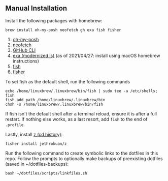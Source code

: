 ## Manual Installation

Install the following packages with homebrew:

```
brew install oh-my-posh neofetch gh exa fish fisher
```

1. [oh-my-posh](https://ohmyposh.dev/)
1. [neofetch](https://github.com/dylanaraps/neofetch)
1. [GitHub CLI](https://github.com/cli/cli)
1. [exa (modernized ls)](https://github.com/ogham/exa) (as of 2021/04/27: install using macOS homebrew instructions)
1. [fish](https://fishshell.com)
1. [fisher](https://github.com/jorgebucaran/fisher)

To set fish as the default shell, run the following commands

```
echo /home/linuxbrew/.linuxbrew/bin/fish | sudo tee -a /etc/shells;
fish
fish_add_path /home/linuxbrew/.linuxbrew/bin
chsh -s /home/linuxbrew/.linuxbrew/bin/fish
```

If fish isn't the default shell after a terminal reload, ensure it is after a full restart. If nothing else works, as a last resort, add `fish` to the end of `.profile`.

Lastly, install [z (cd history)](https://github.com/jethrokuan/z):

```
fisher install jethrokuan/z
```

Run the following command to create symbolic links to the dotfiles in this repo. Follow the prompts to optionally make backups of preexisting dotfiles (saved in ~/dotfiles-backups):

```
bash ~/dotfiles/scripts/linkfiles.sh
```
